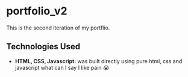 # portfolio_v2

This is the second iteration of my portflio.

## Technologies Used

- **HTML, CSS, Javascript:** was built directly using pure html, css and javascript what can I say I like pain 😭

